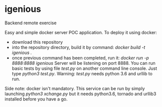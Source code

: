 # igenious
Backend remote exercise

Easy and simple docker server POC application. To deploy it using docker:
* download this repository 
* into the repository directory, build it by command: _docker build -t igenious ._
* once previous command has been completed, run it: _docker run -p 8888:8888 igenious_
Server will be listening on port 8888. 
You can run basic tests by using file _test.py_ on another command line console. 
Just type _python3 test.py_. 
Warning: _test.py_ needs python 3.6 and urllib to run.

Side note: docker isn't mandatory. 
This service can be run by simply launching _python3 xchange.py_ but it needs python3.6, tornado and urllib3 installed before you have a go.
